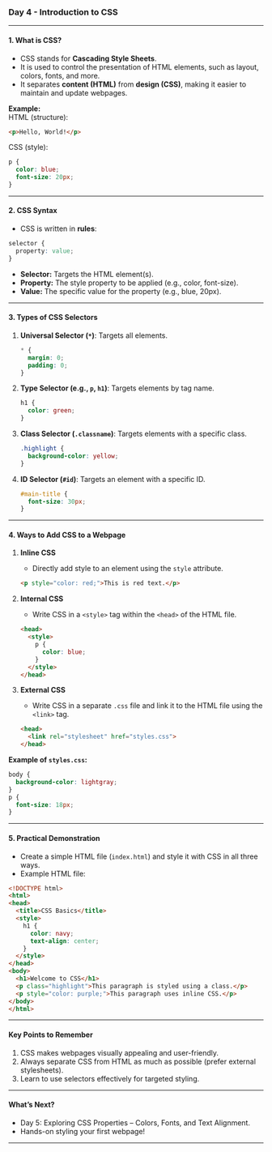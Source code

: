 ### **Day 4 - Introduction to CSS**

---

#### **1. What is CSS?**  
- CSS stands for **Cascading Style Sheets**.  
- It is used to control the presentation of HTML elements, such as layout, colors, fonts, and more.  
- It separates **content (HTML)** from **design (CSS)**, making it easier to maintain and update webpages.  

**Example:**  
HTML (structure):  
```html
<p>Hello, World!</p>
```  
CSS (style):  
```css
p {
  color: blue;
  font-size: 20px;
}
```

---

#### **2. CSS Syntax**  
- CSS is written in **rules**:  
```css
selector {
  property: value;
}
```  
- **Selector:** Targets the HTML element(s).  
- **Property:** The style property to be applied (e.g., color, font-size).  
- **Value:** The specific value for the property (e.g., blue, 20px).  

---

#### **3. Types of CSS Selectors**  
1. **Universal Selector (`*`)**: Targets all elements.  
   ```css
   * {
     margin: 0;
     padding: 0;
   }
   ```
2. **Type Selector (e.g., `p`, `h1`)**: Targets elements by tag name.  
   ```css
   h1 {
     color: green;
   }
   ```
3. **Class Selector (`.classname`)**: Targets elements with a specific class.  
   ```css
   .highlight {
     background-color: yellow;
   }
   ```
4. **ID Selector (`#id`)**: Targets an element with a specific ID.  
   ```css
   #main-title {
     font-size: 30px;
   }
   ```

---

#### **4. Ways to Add CSS to a Webpage**  
1. **Inline CSS**  
   - Directly add style to an element using the `style` attribute.  
   ```html
   <p style="color: red;">This is red text.</p>
   ```

2. **Internal CSS**  
   - Write CSS in a `<style>` tag within the `<head>` of the HTML file.  
   ```html
   <head>
     <style>
       p {
         color: blue;
       }
     </style>
   </head>
   ```

3. **External CSS**  
   - Write CSS in a separate `.css` file and link it to the HTML file using the `<link>` tag.  
   ```html
   <head>
     <link rel="stylesheet" href="styles.css">
   </head>
   ```  

**Example of `styles.css`:**  
```css
body {
  background-color: lightgray;
}
p {
  font-size: 18px;
}
```

---

#### **5. Practical Demonstration**  
- Create a simple HTML file (`index.html`) and style it with CSS in all three ways.  
- Example HTML file:  
```html
<!DOCTYPE html>
<html>
<head>
  <title>CSS Basics</title>
  <style>
    h1 {
      color: navy;
      text-align: center;
    }
  </style>
</head>
<body>
  <h1>Welcome to CSS</h1>
  <p class="highlight">This paragraph is styled using a class.</p>
  <p style="color: purple;">This paragraph uses inline CSS.</p>
</body>
</html>
```

---

#### **Key Points to Remember**  
1. CSS makes webpages visually appealing and user-friendly.  
2. Always separate CSS from HTML as much as possible (prefer external stylesheets).  
3. Learn to use selectors effectively for targeted styling.  

---

#### **What’s Next?**  
- Day 5: Exploring CSS Properties – Colors, Fonts, and Text Alignment.  
- Hands-on styling your first webpage!    
--- 